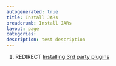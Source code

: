 ```yaml
---
autogenerated: true
title: Install JARs
breadcrumb: Install JARs
layout: page
categories: 
description: test description
---
```


1.  REDIRECT [Installing 3rd party plugins](Installing_3rd_party_plugins)
